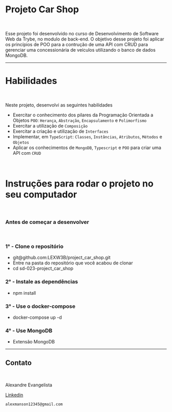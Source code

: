 <h1>Projeto Car Shop</h1>
<br>
<p>
  Esse projeto foi desenvolvido no curso de Desenvolvimento de Software Web da Trybe, no modulo de back-end. O objetivo desse projeto foi aplicar os princípios de POO para a contrução de uma API com CRUD para gerenciar uma concessionária de veículos utilizando o banco de dados MongoDB.
</p>
<hr>
<h1>Habilidades</h1>
<br>
<p>
  Neste projeto, desenvolvi as seguintes habilidades
<p/>

* Exercitar o conhecimento dos pilares da Programação Orientada a Objetos `POO`: `Herança`, `Abstração`, `Encapsulamento` e `Polimorfismo`  
* Exercitar a utilização de `Composição`  
* Exercitar a criação e utilização de `Interfaces`  
* Implementar, em `TypeScript`: `Classes`, `Instâncias`, `Atributos`, `Métodos` e `Objetos`  
* Aplicar os conhecimentos de `MongoDB`, `Typescript` e `POO` para criar uma API com `CRUD`
<br>
<h1>Instruções para rodar o projeto no seu computador</h1>
<br>
<h3>Antes de começar a desenvolver</h3>
<br>

<h3>1° - Clone o repositório</h3>
<ul>
  <li>git@github.com:LEXW3B/project_car_shop.git</li>
  <li>Entre na pasta do repositório que você acabou de clonar</li>
  <li>cd sd-023-project_car_shop</li>
</ul>

<h3>2° - Instale as dependências</h3> 
<ul>
  <li>npm install</li>
</ul>

<h3>3° - Use o docker-compose</h3> 
<ul>
  <li>docker-compose up -d</li>
</ul>

<h3>4° - Use MongoDB</h3> 
<ul>
  <li>Extensão MongoDB</li>
</ul>
<hr>
<h2>Contato</h2>
<br>
<p>Alexandre Evangelista</p>
<a href="https://www.linkedin.com/in/alexandre-evangelista-souza-lima/" target="_blank">Linkedin</a>

    alexmanson12345@gmail.com

